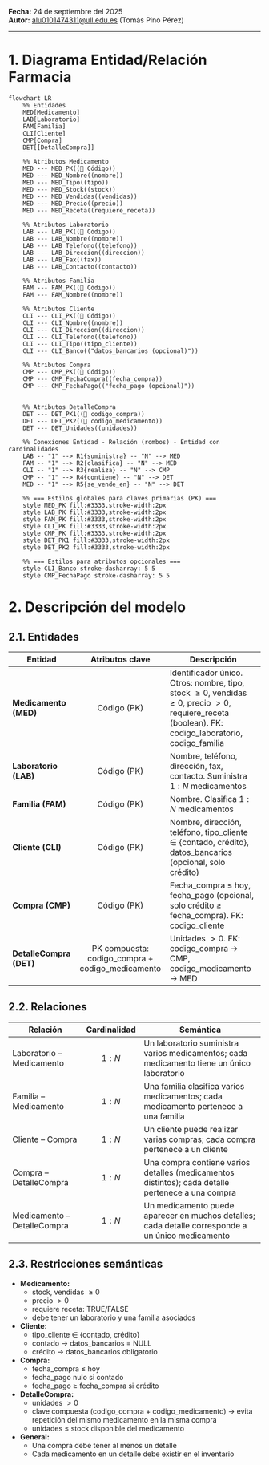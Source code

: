 **Fecha:** 24 de septiembre del 2025  
**Autor:** [alu0101474311@ull.edu.es](mailto:alu0101474311@ull.edu.es) (Tomás Pino Pérez)

---

# 1. Diagrama Entidad/Relación Farmacia
```mermaid
flowchart LR
    %% Entidades
    MED[Medicamento]
    LAB[Laboratorio]
    FAM[Familia]
    CLI[Cliente]
    CMP[Compra]
    DET[[DetalleCompra]] 
    
    %% Atributos Medicamento
    MED --- MED_PK((🔑 Código))
    MED --- MED_Nombre((nombre))
    MED --- MED_Tipo((tipo))
    MED --- MED_Stock((stock))
    MED --- MED_Vendidas((vendidas))
    MED --- MED_Precio((precio))
    MED --- MED_Receta((requiere_receta))

    %% Atributos Laboratorio
    LAB --- LAB_PK((🔑 Código))
    LAB --- LAB_Nombre((nombre))
    LAB --- LAB_Telefono((telefono))
    LAB --- LAB_Direccion((direccion))
    LAB --- LAB_Fax((fax))
    LAB --- LAB_Contacto((contacto))

    %% Atributos Familia
    FAM --- FAM_PK((🔑 Código))
    FAM --- FAM_Nombre((nombre))

    %% Atributos Cliente
    CLI --- CLI_PK((🔑 Código))
    CLI --- CLI_Nombre((nombre))
    CLI --- CLI_Direccion((direccion))
    CLI --- CLI_Telefono((telefono))
    CLI --- CLI_Tipo((tipo_cliente))
    CLI --- CLI_Banco(("datos_bancarios (opcional)"))

    %% Atributos Compra
    CMP --- CMP_PK((🔑 Código))
    CMP --- CMP_FechaCompra((fecha_compra))
    CMP --- CMP_FechaPago(("fecha_pago (opcional)"))


    %% Atributos DetalleCompra
    DET --- DET_PK1((🔑 codigo_compra))
	DET --- DET_PK2((🔑 codigo_medicamento))
	DET --- DET_Unidades((unidades))

    %% Conexiones Entidad - Relación (rombos) - Entidad con cardinalidades
    LAB -- "1" --> R1{suministra} -- "N" --> MED
	FAM -- "1" --> R2{clasifica} -- "N" --> MED
	CLI -- "1" --> R3{realiza} -- "N" --> CMP
    CMP -- "1" --> R4{contiene} -- "N" --> DET
    MED -- "1" --> R5{se_vende_en} -- "N" --> DET
    
    %% === Estilos globales para claves primarias (PK) ===
    style MED_PK fill:#3333,stroke-width:2px
    style LAB_PK fill:#3333,stroke-width:2px
    style FAM_PK fill:#3333,stroke-width:2px
    style CLI_PK fill:#3333,stroke-width:2px
    style CMP_PK fill:#3333,stroke-width:2px
    style DET_PK1 fill:#3333,stroke-width:2px
    style DET_PK2 fill:#3333,stroke-width:2px

    %% === Estilos para atributos opcionales ===
    style CLI_Banco stroke-dasharray: 5 5
    style CMP_FechaPago stroke-dasharray: 5 5
```

# 2. Descripción del modelo

## 2.1. Entidades

| Entidad                 |                 Atributos clave                  | Descripción                                                                                                                                               |
| ----------------------- |:------------------------------------------------:| --------------------------------------------------------------------------------------------------------------------------------------------------------- |
| **Medicamento (MED)**   |                   Código (PK)                    | Identificador único. Otros: nombre, tipo, stock $\ge0$, vendidas $\ge0$, precio $\gt0$, requiere_receta (boolean). FK: codigo_laboratorio, codigo_familia |
| **Laboratorio (LAB)**   |                   Código (PK)                    | Nombre, teléfono, dirección, fax, contacto. Suministra $1:N$ medicamentos                                                                                 |
| **Familia (FAM)**       |                   Código (PK)                    | Nombre. Clasifica $1:N$ medicamentos                                                                                                                      |
| **Cliente (CLI)**       |                   Código (PK)                    | Nombre, dirección, teléfono, tipo_cliente $\in$ {contado, crédito}, datos_bancarios (opcional, solo crédito)                                              |
| **Compra (CMP)**        |                   Código (PK)                    | Fecha_compra $\le$ hoy, fecha_pago (opcional, solo crédito $\ge$ fecha_compra). FK: codigo_cliente                                                        |
| **DetalleCompra (DET)** | PK compuesta: codigo_compra + codigo_medicamento | Unidades $\gt0$. FK: codigo_compra → CMP, codigo_medicamento → MED                                                                                        |

## 2.2. Relaciones

| Relación                    | Cardinalidad | Semántica                                                                                         |
| --------------------------- |:------------:| ------------------------------------------------------------------------------------------------- |
| Laboratorio – Medicamento   |    $1:N$     | Un laboratorio suministra varios medicamentos; cada medicamento tiene un único laboratorio        |
| Familia – Medicamento       |    $1:N$     | Una familia clasifica varios medicamentos; cada medicamento pertenece a una familia               |
| Cliente – Compra            |    $1:N$     | Un cliente puede realizar varias compras; cada compra pertenece a un cliente                      |
| Compra – DetalleCompra      |    $1:N$     | Una compra contiene varios detalles (medicamentos distintos); cada detalle pertenece a una compra |
| Medicamento – DetalleCompra |    $1:N$     | Un medicamento puede aparecer en muchos detalles; cada detalle corresponde a un único medicamento |

## 2.3. Restricciones semánticas

- **Medicamento:**
    - stock, vendidas $\ge0$
    - precio $\gt0$
    - requiere receta: TRUE/FALSE
    - debe tener un laboratorio y una familia asociados
- **Cliente:**
    - tipo_cliente $\in$ {contado, crédito}
    - contado → datos_bancarios = NULL
    - crédito → datos_bancarios obligatorio
- **Compra:**
    - fecha_compra $\le$ hoy
    - fecha_pago nulo si contado
    - fecha_pago $\ge$ fecha_compra si crédito
- **DetalleCompra:**
    - unidades $\gt0$
    - clave compuesta (codigo_compra + codigo_medicamento) → evita repetición del mismo medicamento en la misma compra
    - unidades $\le$ stock disponible del medicamento
- **General:**
    - Una compra debe tener al menos un detalle
    - Cada medicamento en un detalle debe existir en el inventario